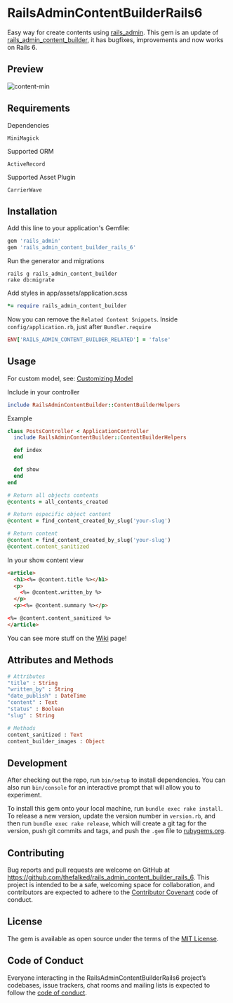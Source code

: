 # RailsAdminContentBuilderRails6

Easy way for create contents using [rails_admin](https://github.com/sferik/rails_admin).
This gem is an update of [rails_admin_content_builder](https://github.com/luizpicolo/rails_admin_content_builder), it has bugfixes, improvements and now works on Rails 6.


## Preview

![content-min](https://cloud.githubusercontent.com/assets/2979365/20011834/b0c61e4a-a28b-11e6-955c-cc487f43a880.jpg)

## Requirements

Dependencies

    MiniMagick

Supported ORM

    ActiveRecord

Supported Asset Plugin

    CarrierWave

## Installation
Add this line to your application's Gemfile:

```ruby
gem 'rails_admin'
gem 'rails_admin_content_builder_rails_6'
```

Run the generator and migrations

    rails g rails_admin_content_builder
    rake db:migrate

Add styles in app/assets/application.scss

```ruby
*= require rails_admin_content_builder
```

Now you can remove the `Related Content Snippets`. Inside `config/application.rb`, just after `Bundler.require`

```ruby
ENV['RAILS_ADMIN_CONTENT_BUILDER_RELATED'] = 'false'
```

## Usage

For custom model, see: [Customizing Model](https://github.com/luizpicolo/rails_admin_content_builder/wiki/Customizing-model)

Include in your controller

```ruby
include RailsAdminContentBuilder::ContentBuilderHelpers
```

Example

```ruby
class PostsController < ApplicationController
  include RailsAdminContentBuilder::ContentBuilderHelpers

  def index
  end

  def show
  end
end
```

```ruby
# Return all objects contents
@contents = all_contents_created

# Return especific object content
@content = find_content_created_by_slug('your-slug')

# Return content
@content = find_content_created_by_slug('your-slug')
@content.content_sanitized
```

In your show content view

```html
<article>
  <h1><%= @content.title %></h1>
  <p>
    <%= @content.written_by %>
  </p>
  <p><%= @content.summary %></p>

<%= @content.content_sanitized %>
</article>
```

You can see more stuff on the [Wiki](https://github.com/thefalked/rails_admin_content_builder_rails_6/wiki) page!

## Attributes and Methods

```ruby
# Attributes
"title" : String    
"written_by" : String    
"date_publish" : DateTime    
"content" : Text    
"status" : Boolean           
"slug" : String    

# Methods
content_sanitized : Text
content_builder_images : Object
```

## Development

After checking out the repo, run `bin/setup` to install dependencies. You can also run `bin/console` for an interactive prompt that will allow you to experiment.

To install this gem onto your local machine, run `bundle exec rake install`. To release a new version, update the version number in `version.rb`, and then run `bundle exec rake release`, which will create a git tag for the version, push git commits and tags, and push the `.gem` file to [rubygems.org](https://rubygems.org).

## Contributing

Bug reports and pull requests are welcome on GitHub at https://github.com/thefalked/rails_admin_content_builder_rails_6. This project is intended to be a safe, welcoming space for collaboration, and contributors are expected to adhere to the [Contributor Covenant](http://contributor-covenant.org) code of conduct.

## License

The gem is available as open source under the terms of the [MIT License](https://opensource.org/licenses/MIT).

## Code of Conduct

Everyone interacting in the RailsAdminContentBuilderRails6 project’s codebases, issue trackers, chat rooms and mailing lists is expected to follow the [code of conduct](https://github.com/thefalked/rails_admin_content_builder_rails_6/blob/master/CODE_OF_CONDUCT.md).
